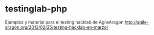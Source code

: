 testinglab-php
==============

Ejemplos y material para el testing hacklab de AgileAragon http://agile-aragon.org/2013/02/25/testing-hacklab-en-marzo/